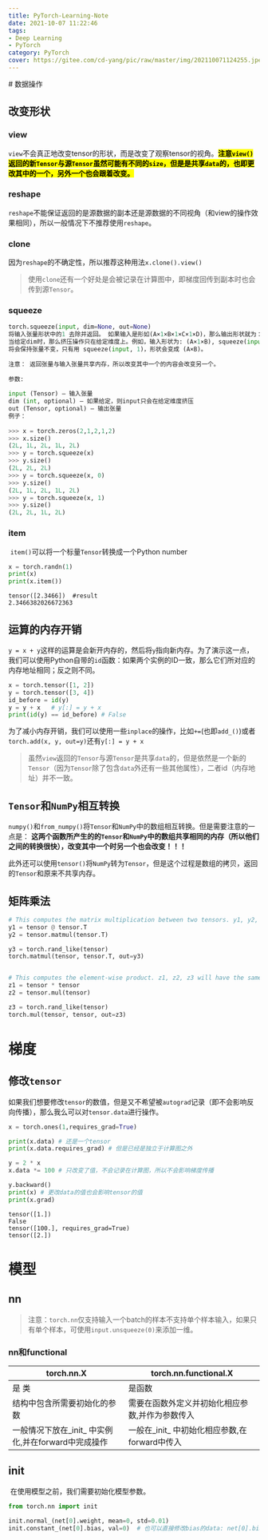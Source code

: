 ```yaml
---
title: PyTorch-Learning-Note
date: 2021-10-07 11:22:46
tags:
- Deep Learning
- PyTorch
category: PyTorch
cover: https://gitee.com/cd-yang/pic/raw/master/img/202110071124255.jpeg
---
```


<!DOCTYPE html>
<html>
<head>
    <style>
        mark {
            background-color:#ffff00 ; font-weight:bold;
        }
    </style>
# 数据操作

## 改变形状

### view

​		`view`不会真正地改变tensor的形状，而是改变了观察tensor的视角。<mark>注意`view()`返回的新`Tensor`与源`Tensor`虽然可能有不同的`size`，但是是共享`data`的，也即更改其中的一个，另外一个也会跟着改变。</mark>

### reshape

​		`reshape`不能保证返回的是源数据的副本还是源数据的不同视角（和view的操作效果相同），所以一般情况下不推荐使用`reshape`。

### clone

​		因为`reshape`的不确定性，所以推荐这种用法`x.clone().view()`

> 使用`clone`还有一个好处是会被记录在计算图中，即梯度回传到副本时也会传到源`Tensor`。

### squeeze

```python
torch.squeeze(input, dim=None, out=None)
将输入张量形状中的1 去除并返回。 如果输入是形如(A×1×B×1×C×1×D)，那么输出形状就为： (A×B×C×D)
当给定dim时，那么挤压操作只在给定维度上。例如，输入形状为: (A×1×B), squeeze(input, 0) 
将会保持张量不变，只有用 squeeze(input, 1)，形状会变成 (A×B)。
 
注意： 返回张量与输入张量共享内存，所以改变其中一个的内容会改变另一个。
 
参数:
 
input (Tensor) – 输入张量
dim (int, optional) – 如果给定，则input只会在给定维度挤压
out (Tensor, optional) – 输出张量
例子：
 
>>> x = torch.zeros(2,1,2,1,2)
>>> x.size()
(2L, 1L, 2L, 1L, 2L)
>>> y = torch.squeeze(x)
>>> y.size()
(2L, 2L, 2L)
>>> y = torch.squeeze(x, 0)
>>> y.size()
(2L, 1L, 2L, 1L, 2L)
>>> y = torch.squeeze(x, 1)
>>> y.size()
(2L, 2L, 1L, 2L)
```

### item

​		`item()`可以将一个标量`Tensor`转换成一个Python number

```python
x = torch.randn(1)
print(x)
print(x.item())
```

```
tensor([2.3466])  #result
2.3466382026672363
```

## 运算的内存开销

​		`y = x + y`这样的运算是会新开内存的，然后将`y`指向新内存。为了演示这一点，我们可以使用Python自带的`id`函数：如果两个实例的ID一致，那么它们所对应的内存地址相同；反之则不同。

```python
x = torch.tensor([1, 2])
y = torch.tensor([3, 4])
id_before = id(y)
y = y + x   # y[:] = y + x
print(id(y) == id_before) # False 
```

​		为了减小内存开销，我们可以使用一些`inplace`的操作，比如`+=`(也即`add_()`)或者`torch.add(x, y, out=y)`还有`y[:] = y + x`

>虽然`view`返回的`Tensor`与源`Tensor`是共享`data`的，但是依然是一个新的`Tensor`（因为`Tensor`除了包含`data`外还有一些其他属性），二者id（内存地址）并不一致。

## `Tensor`和`NumPy`相互转换

​		`numpy()`和`from_numpy()`将`Tensor`和`NumPy`中的数组相互转换。但是需要注意的一点是： **这两个函数所产生的的`Tensor`和`NumPy`中的数组共享相同的内存（所以他们之间的转换很快），改变其中一个时另一个也会改变！！！**

​	此外还可以使用`tensor()`将`NumPy`转为`Tensor`，但是这个过程是数组的拷贝，返回的`Tensor`和原来不共享内存。

## 矩阵乘法

```python
# This computes the matrix multiplication between two tensors. y1, y2, y3 will have the same value
y1 = tensor @ tensor.T
y2 = tensor.matmul(tensor.T)

y3 = torch.rand_like(tensor)
torch.matmul(tensor, tensor.T, out=y3)


# This computes the element-wise product. z1, z2, z3 will have the same value
z1 = tensor * tensor
z2 = tensor.mul(tensor)

z3 = torch.rand_like(tensor)
torch.mul(tensor, tensor, out=z3)
```



# 梯度

## 修改`tensor`

​		如果我们想要修改`tensor`的数值，但是又不希望被`autograd`记录（即不会影响反向传播），那么我么可以对`tensor.data`进行操作。

```python
x = torch.ones(1,requires_grad=True)

print(x.data) # 还是一个tensor
print(x.data.requires_grad) # 但是已经是独立于计算图之外

y = 2 * x
x.data *= 100 # 只改变了值，不会记录在计算图，所以不会影响梯度传播

y.backward()
print(x) # 更改data的值也会影响tensor的值
print(x.grad)
```

```
tensor([1.])
False
tensor([100.], requires_grad=True)
tensor([2.])
```

# 模型

## nn

> 注意：`torch.nn`仅支持输入一个batch的样本不支持单个样本输入，如果只有单个样本，可使用`input.unsqueeze(0)`来添加一维。

### nn和functional

| torch.nn.X                                          | torch.nn.functional.X                           |
| --------------------------------------------------- | ----------------------------------------------- |
| 是 类                                               | 是函数                                          |
| 结构中包含所需要初始化的参数                        | 需要在函数外定义并初始化相应参数,并作为参数传入 |
| 一般情况下放在_init_ 中实例化,并在forward中完成操作 | 一般在_init_ 中初始化相应参数,在forward中传入   |

## init

​		在使用模型之前，我们需要初始化模型参数。

```python
from torch.nn import init

init.normal_(net[0].weight, mean=0, std=0.01)
init.constant_(net[0].bias, val=0)  # 也可以直接修改bias的data: net[0].bias.data.fill_(0)
```



